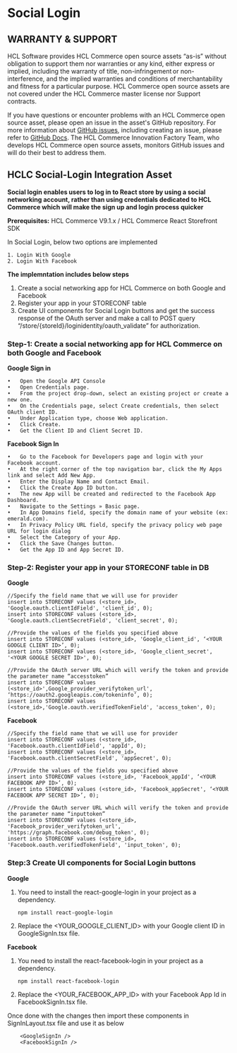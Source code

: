 # Social Login

## WARRANTY & SUPPORT 
HCL Software provides HCL Commerce open source assets “as-is” without obligation to support them nor warranties or any kind, either express or implied, including the warranty of title, non-infringement or non-interference, and the implied warranties and conditions of merchantability and fitness for a particular purpose. HCL Commerce open source assets are not covered under the HCL Commerce master license nor Support contracts.

If you have questions or encounter problems with an HCL Commerce open source asset, please open an issue in the asset's GitHub repository. For more information about [GitHub issues](https://docs.github.com/en/issues), including creating an issue, please refer to [GitHub Docs](https://docs.github.com/en). The HCL Commerce Innovation Factory Team, who develops HCL Commerce open source assets, monitors GitHub issues and will do their best to address them. 

## HCLC Social-Login Integration Asset

**Social login enables users to log in to React store by using a social networking account, rather than using credentials dedicated to HCL Commerce which will make the sign up and login process quicker**


**Prerequisites:** HCL Commerce V9.1.x / HCL Commerce React Storefront SDK

In Social Login, below two options are implemented

    1. Login With Google
    2. Login With Facebook
    
**The implemntation includes below steps**
 1.	Create a social networking app for HCL Commerce on both Google and Facebook
 2.	Register your app in your STORECONF table
 3.	Create UI components for Social Login buttons and get the success response of the OAuth server and make a call to POST query “/store/{storeId}/loginidentity/oauth_validate” for authorization.

### Step-1: Create a social networking app for HCL Commerce on both Google and Facebook

**Google Sign in**

    •	Open the Google API Console 
    •	Open Credentials page.
    •	From the project drop-down, select an existing project or create a new one.
    •	On the Credentials page, select Create credentials, then select OAuth client ID.
    •	Under Application type, choose Web application.
    •	Click Create.
    •	Get the Client ID and Client Secret ID.

**Facebook Sign In**

    •	Go to the Facebook for Developers page and login with your Facebook account.
    •	At the right corner of the top navigation bar, click the My Apps link and select Add New App.
    •	Enter the Display Name and Contact Email.
    •	Click the Create App ID button.
    •	The new App will be created and redirected to the Facebook App Dashboard.
    •	Navigate to the Settings » Basic page.
    •	In App Domains field, specify the domain name of your website (ex: emerald.com).
    •	In Privacy Policy URL field, specify the privacy policy web page URL for login dialog 
    •	Select the Category of your App.
    •	Click the Save Changes button.
    •	Get the App ID and App Secret ID.

### Step-2: Register your app in your STORECONF table in DB

**Google**

    //Specify the field name that we will use for provider
    insert into STORECONF values (<store_id>, 'Google.oauth.clientIdField', 'client_id', 0);
    insert into STORECONF values (<store_id>, 'Google.oauth.clientSecretField', 'client_secret', 0);

    //Provide the values of the fields you specified above
    insert into STORECONF values (<store_id>, 'Google_client_id', ‘<YOUR GOOGLE CLIENT ID>’, 0);
    insert into STORECONF values (<store_id>, 'Google_client_secret', '<YOUR GOOGLE SECRET ID>', 0);

    //Provide the OAuth server URL which will verify the token and provide the parameter name “accesstoken”
    insert into STORECONF values (<store_id>',Google_provider_verifytoken_url', ‘https://oauth2.googleapis.com/tokeninfo’, 0);
    insert into STORECONF values (<store_id>,'Google.oauth.verifiedTokenField', 'access_token', 0);


**Facebook**

    //Specify the field name that we will use for provider
    insert into STORECONF values (<store_id>, 'Facebook.oauth.clientIdField', 'appId', 0);
    insert into STORECONF values (<store_id>, 'Facebook.oauth.clientSecretField', 'appSecret', 0);

    //Provide the values of the fields you specified above
    insert into STORECONF values (<store_id>, 'Facebook_appId', ‘<YOUR FACEBOOK APP ID>’, 0);
    insert into STORECONF values (<store_id>, 'Facebook_appSecret', ‘<YOUR FACEBOOK APP SECRET ID>’, 0);

    //Provide the OAuth server URL which will verify the token and provide the parameter name “inputtoken”
    insert into STORECONF values (<store_id>, 'Facebook_provider_verifytoken_url', 'https://graph.facebook.com/debug_token', 0);
    insert into STORECONF values (<store_id>, 'Facebook.oauth.verifiedTokenField', 'input_token', 0);


### Step:3 Create UI components for Social Login buttons

**Google**
 
1. You need to install the react-google-login in your project as a dependency.

   `npm install react-google-login`
 
2.  Replace the <YOUR_GOOGLE_CLIENT_ID> with your Google client ID in GoogleSignIn.tsx file.

**Facebook**

1. You need to install the react-facebook-login in your project as a dependency.

   `npm install react-facebook-login`
 
2.  Replace the <YOUR_FACEBOOK_APP_ID> with your Facebook App Id in FacebookSignIn.tsx  file.


Once done with the changes then import these components in SignInLayout.tsx file and use it as below

        <GoogleSignIn />
        <FacebookSignIn />
 
 
 
 
